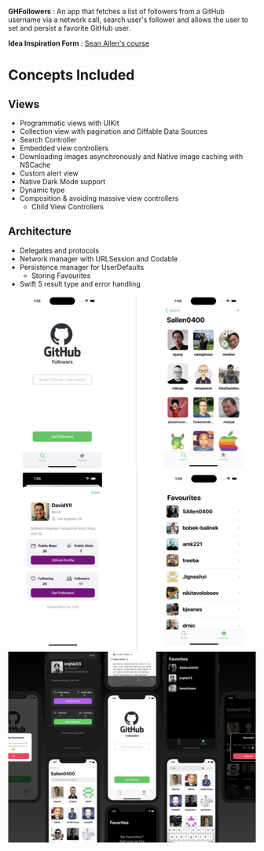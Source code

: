 **GHFollowers** : An app that fetches a list of followers from a GitHub username via a network call, search user's follower and allows the user to set and persist a favorite GitHub user.

**Idea Inspiration Form** : [Sean Allen's course](https://youtu.be/JzngncpZLuw?si=hWyDpN_Sc-PkzzGL)

# Concepts Included
## Views

- Programmatic views with UIKit
- Collection view with pagination and Diffable Data Sources
- Search Controller
- Embedded view controllers
- Downloading images asynchronously and Native image caching with NSCache
- Custom alert view
- Native Dark Mode support
- Dynamic type
- Composition & avoiding massive view controllers
  - Child View Controllers



## Architecture

- Delegates and protocols
- Network manager with URLSession and Codable
- Persistence manager for UserDefaults
  - Storing Favourites
- Swift 5 result type and error handling






![ScreenShot 1](/screenshots/ss-1.png?raw=true)
![ScreenShot 2](/screenshots/ss-2.png?raw=true)
![ScreenShot 3](/screenshots/ss-3.jpeg?raw=true)

